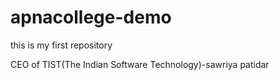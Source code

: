 # apnacollege-demo
this is my first repository

CEO of TIST(The Indian Software Technology)-sawriya patidar
<br>
